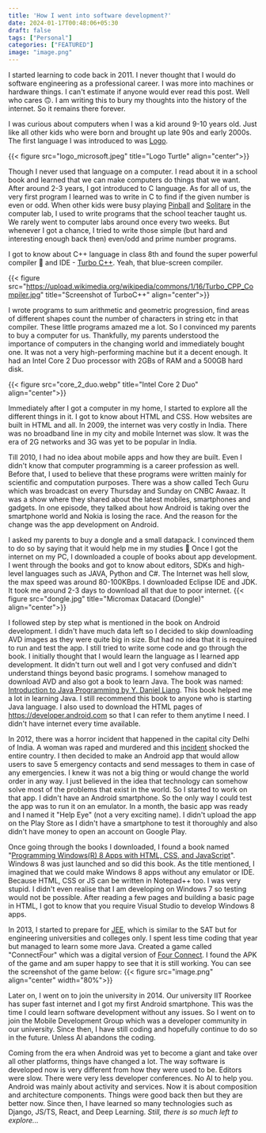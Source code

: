 ```yaml
---
title: 'How I went into software development?'
date: 2024-01-17T00:48:06+05:30
draft: false
tags: ["Personal"]
categories: ["FEATURED"]
image: "image.png"
---
```


I started learning to code back in 2011. I never thought that I would do software engineering as a professional career. I was more into machines or hardware things. I can't estimate if anyone would ever read this post. Well who cares :upside_down_face:. I am writing this to bury my thoughts into the history of the internet. So it remains there forever.

<!--more-->

I was curious about computers when I was a kid around 9-10 years old. Just like all other kids who were born and brought up late 90s and early 2000s. The first language I was introduced to was [Logo](https://en.wikipedia.org/wiki/Logo_(programming_language)). 

{{< figure src="logo_microsoft.jpeg" title="Logo Turtle" align="center">}}

Though I never used that language on a computer. I read about it in a school book and learned that we can make computers do things that we want. After around 2-3 years, I got introduced to C language. As for all of us, the very first program I learned was to write in C to find if the given number is even or odd. When other kids were busy playing [Pinball](https://en.wikipedia.org/wiki/Full_Tilt!_Pinball) and [Solitare](https://en.wikipedia.org/wiki/Microsoft_Spider_Solitaire) in the computer lab, I used to write programs that the school teacher taught us. We rarely went to computer labs around once every two weeks. But whenever I got a chance, I tried to write those simple (but hard and interesting enough back then) even/odd and prime number programs. 

I got to know about C++ language in class 8th and found the super powerful compiler :hand_over_mouth: and IDE - [Turbo C++](https://en.wikipedia.org/wiki/Turbo_C%2B%2B). Yeah, that blue-screen compiler. 

{{< figure src="https://upload.wikimedia.org/wikipedia/commons/1/16/Turbo_CPP_Compiler.jpg" title="Screenshot of TurboC++" align="center">}}

I wrote programs to sum arithmetic and geometric progression, find areas of different shapes count the number of characters in string etc in that compiler. These little programs amazed me a lot. So I convinced my parents to buy a computer for us. Thankfully, my parents understood the importance of computers in the changing world and immediately bought one. It was not a very high-performing machine but it a decent enough. It had an Intel Core 2 Duo processor with 2GBs of RAM and a 500GB hard disk. 

{{< figure src="core_2_duo.webp" title="Intel Core 2 Duo" align="center">}}

Immediately after I got a computer in my home, I started to explore all the different things in it. I got to know about HTML and CSS. How websites are built in HTML and all. In 2009, the internet was very costly in India. There was no broadband line in my city and mobile Internet was slow. It was the era of 2G networks and 3G was yet to be popular in India. 

Till 2010, I had no idea about mobile apps and how they are built. Even I didn't know that computer programming is a career profession as well. Before that, I used to believe that these programs were written mainly for scientific and computation purposes. There was a show called Tech Guru which was broadcast on every Thursday and Sunday on CNBC Awaaz. It was a show where they shared about the latest mobiles, smartphones and gadgets. In one episode, they talked about how Android is taking over the smartphone world and Nokia is losing the race. And the reason for the change was the app development on Android.

I asked my parents to buy a dongle and a small datapack. I convinced them to do so by saying that it would help me in my studies :grimacing: Once I got the internet on my PC, I downloaded a couple of books about app development. I went through the books and got to know about editors, SDKs and high-level languages such as JAVA, Python and C#. The Internet was hell slow, the max speed was around 80-100KBps. I downloaded Eclipse IDE and JDK. It took me around 2-3 days to download all that due to poor internet. 
{{< figure src="dongle.jpg" title="Micromax Datacard (Dongle)" align="center">}}

I followed step by step what is mentioned in the book on Android development. I didn't have much data left so I decided to skip downloading AVD images as they were quite big in size. But had no idea that it is required to run and test the app. I still tried to write some code and go through the book. I initially thought that I would learn the language as I learned app development. It didn't turn out well and I got very confused and didn't understand things beyond basic programs. I somehow managed to download AVD and also got a book to learn Java. The book was named: [Introduction to Java Programming by Y. Daniel Liang](https://amzn.to/3Hlxdkr). This book helped me a lot in learning Java. I still recommend this book to anyone who is starting Java language. I also used to download the HTML pages of https://developer.android.com so that I can refer to them anytime I need. I didn't have internet every time available. 

In 2012, there was a horror incident that happened in the capital city Delhi of India. A woman was raped and murdered and this [incident](https://en.wikipedia.org/wiki/2012_Delhi_gang_rape_and_murder) shocked the entire country. I then decided to make an Android app that would allow users to save 5 emergency contacts and send messages to them in case of any emergencies. I knew it was not a big thing or would change the world order in any way. I just believed in the idea that technology can somehow solve most of the problems that exist in the world. So I started to work on that app. I didn't have an Android smartphone. So the only way I could test the app was to run it on an emulator. In a month, the basic app was ready and I named it "Help Eye" (not a very exciting name). I didn't upload the app on the Play Store as I didn't have a smartphone to test it thoroughly and also didn't have money to open an account on Google Play.

Once going through the books I downloaded, I found a book named "[Programming Windows(R) 8 Apps with HTML, CSS, and JavaScript](https://amzn.to/4b0SIVp)". Windows 8 was just launched and so did this book. As the title mentioned, I imagined that we could make Windows 8 apps without any emulator or IDE. Because HTML, CSS or JS can be written in Notepad++ too. I was very stupid. I didn't even realise that I am developing on Windows 7 so testing would not be possible. After reading a few pages and building a basic page in HTML, I got to know that you require Visual Studio to develop Windows 8 apps. 

In 2013, I started to prepare for [JEE](https://en.wikipedia.org/wiki/Joint_Entrance_Examination_%E2%80%93_Advanced), which is similar to the SAT but for engineering universities and colleges only. I spent less time coding that year but managed to learn some more Java. Created a game called "ConnectFour" which was a digital version of [Four Connect](https://en.wikipedia.org/wiki/Connect_Four). I found the APK of the game and am super happy to see that it is still working. You can see the screenshot of the game below:
{{< figure src="image.png" align="center" width="80%">}}

Later on, I went on to join the university in 2014. Our university IIT Roorkee has super fast internet and I got my first Android smartphone. This was the time I could learn software development without any issues. So I went on to join the Mobile Development Group which was a developer community in our university. Since then, I have still coding and hopefully continue to do so in the future. Unless AI abandons the coding. 

Coming from the era when Android was yet to become a giant and take over all other platforms, things have changed a lot. The way software is developed now is very different from how they were used to be. Editors were slow. There were very less developer conferences. No AI to help you. Android was mainly about activity and services. Now it is about composition and architecture components. Things were good back then but they are better now. Since then, I have learned so many technologies such as Django, JS/TS, React, and Deep Learning. _Still, there is so much left to explore..._
